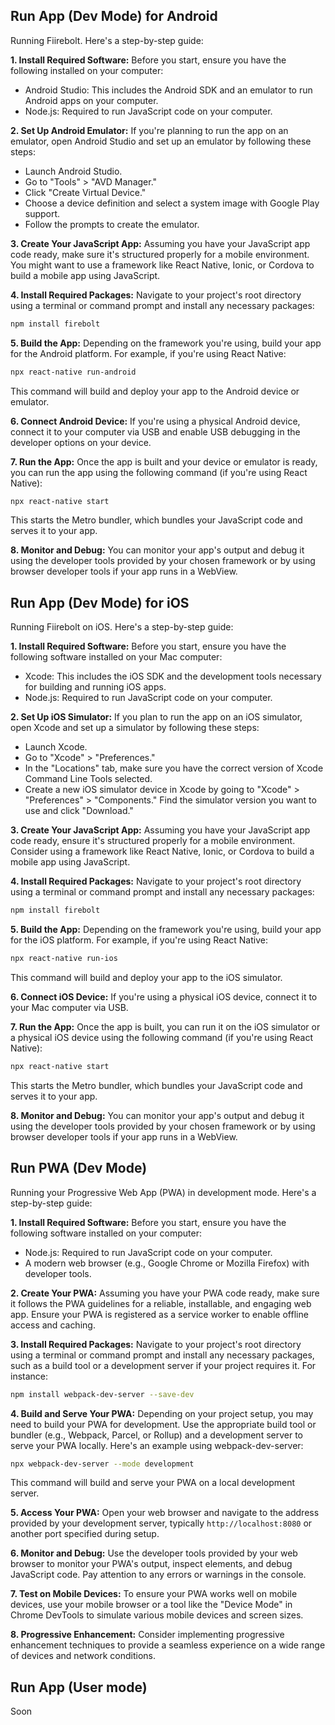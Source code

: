 ## Run App (Dev Mode) for Android

Running Fiirebolt. Here's a step-by-step guide:

**1. Install Required Software:**
Before you start, ensure you have the following installed on your computer:

- Android Studio: This includes the Android SDK and an emulator to run Android apps on your computer.
- Node.js: Required to run JavaScript code on your computer.

**2. Set Up Android Emulator:**
If you're planning to run the app on an emulator, open Android Studio and set up an emulator by following these steps:

- Launch Android Studio.
- Go to "Tools" > "AVD Manager."
- Click "Create Virtual Device."
- Choose a device definition and select a system image with Google Play support.
- Follow the prompts to create the emulator.

**3. Create Your JavaScript App:**
Assuming you have your JavaScript app code ready, make sure it's structured properly for a mobile environment. You might want to use a framework like React Native, Ionic, or Cordova to build a mobile app using JavaScript.

**4. Install Required Packages:**
Navigate to your project's root directory using a terminal or command prompt and install any necessary packages:

```bash
npm install firebolt
```

**5. Build the App:**
Depending on the framework you're using, build your app for the Android platform. For example, if you're using React Native:

```bash
npx react-native run-android
```

This command will build and deploy your app to the Android device or emulator.

**6. Connect Android Device:**
If you're using a physical Android device, connect it to your computer via USB and enable USB debugging in the developer options on your device.

**7. Run the App:**
Once the app is built and your device or emulator is ready, you can run the app using the following command (if you're using React Native):

```bash
npx react-native start
```

This starts the Metro bundler, which bundles your JavaScript code and serves it to your app.

**8. Monitor and Debug:**
You can monitor your app's output and debug it using the developer tools provided by your chosen framework or by using browser developer tools if your app runs in a WebView.

## Run App (Dev Mode) for iOS

Running Fiirebolt on iOS. Here's a step-by-step guide:

**1. Install Required Software:**
Before you start, ensure you have the following software installed on your Mac computer:

- Xcode: This includes the iOS SDK and the development tools necessary for building and running iOS apps.
- Node.js: Required to run JavaScript code on your computer.

**2. Set Up iOS Simulator:**
If you plan to run the app on an iOS simulator, open Xcode and set up a simulator by following these steps:

- Launch Xcode.
- Go to "Xcode" > "Preferences."
- In the "Locations" tab, make sure you have the correct version of Xcode Command Line Tools selected.
- Create a new iOS simulator device in Xcode by going to "Xcode" > "Preferences" > "Components." Find the simulator version you want to use and click "Download."

**3. Create Your JavaScript App:**
Assuming you have your JavaScript app code ready, ensure it's structured properly for a mobile environment. Consider using a framework like React Native, Ionic, or Cordova to build a mobile app using JavaScript.

**4. Install Required Packages:**
Navigate to your project's root directory using a terminal or command prompt and install any necessary packages:

```bash
npm install firebolt
```

**5. Build the App:**
Depending on the framework you're using, build your app for the iOS platform. For example, if you're using React Native:

```bash
npx react-native run-ios
```

This command will build and deploy your app to the iOS simulator.

**6. Connect iOS Device:**
If you're using a physical iOS device, connect it to your Mac computer via USB.

**7. Run the App:**
Once the app is built, you can run it on the iOS simulator or a physical iOS device using the following command (if you're using React Native):

```bash
npx react-native start
```

This starts the Metro bundler, which bundles your JavaScript code and serves it to your app.

**8. Monitor and Debug:**
You can monitor your app's output and debug it using the developer tools provided by your chosen framework or by using browser developer tools if your app runs in a WebView.


## Run PWA (Dev Mode)

Running your Progressive Web App (PWA) in development mode. Here's a step-by-step guide:

**1. Install Required Software:**
Before you start, ensure you have the following software installed on your computer:

- Node.js: Required to run JavaScript code on your computer.
- A modern web browser (e.g., Google Chrome or Mozilla Firefox) with developer tools.

**2. Create Your PWA:**
Assuming you have your PWA code ready, make sure it follows the PWA guidelines for a reliable, installable, and engaging web app. Ensure your PWA is registered as a service worker to enable offline access and caching.

**3. Install Required Packages:**
Navigate to your project's root directory using a terminal or command prompt and install any necessary packages, such as a build tool or a development server if your project requires it. For instance:

```bash
npm install webpack-dev-server --save-dev
```

**4. Build and Serve Your PWA:**
Depending on your project setup, you may need to build your PWA for development. Use the appropriate build tool or bundler (e.g., Webpack, Parcel, or Rollup) and a development server to serve your PWA locally. Here's an example using webpack-dev-server:

```bash
npx webpack-dev-server --mode development
```

This command will build and serve your PWA on a local development server.

**5. Access Your PWA:**
Open your web browser and navigate to the address provided by your development server, typically `http://localhost:8080` or another port specified during setup.

**6. Monitor and Debug:**
Use the developer tools provided by your web browser to monitor your PWA's output, inspect elements, and debug JavaScript code. Pay attention to any errors or warnings in the console.

**7. Test on Mobile Devices:**
To ensure your PWA works well on mobile devices, use your mobile browser or a tool like the "Device Mode" in Chrome DevTools to simulate various mobile devices and screen sizes.

**8. Progressive Enhancement:**
Consider implementing progressive enhancement techniques to provide a seamless experience on a wide range of devices and network conditions.

## Run App (User mode)

Soon
